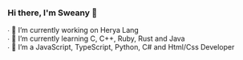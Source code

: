 ### Hi there, I'm Sweany 👋

∙ 🔭 I’m currently working on Herya Lang <br>
∙ 🌱 I’m currently learning C, C++, Ruby, Rust and Java <br>
∙ 🌃 I’m a JavaScript, TypeScript, Python, C# and Html/Css Developer
